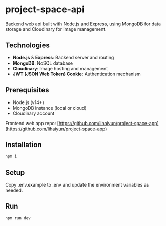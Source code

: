 # project-space-api

Backend web api built with Node.js and Express, using MongoDB for data storage and Cloudinary for image management.

## Technologies

- **Node.js** & **Express**: Backend server and routing
- **MongoDB**: NoSQL database
- **Cloudinary**: Image hosting and management
- **JWT (JSON Web Token) Cookie**: Authentication mechanism

## Prerequisites

- Node.js (v14+)
- MongoDB instance (local or cloud)
- Cloudinary account

Frontend web app repo: [https://github.com/lihaiyun/project-space-app](https://github.com/lihaiyun/project-space-app)

## Installation

```bash
npm i
```

## Setup
Copy .env.example to .env and update the environment variables as needed.

## Run

```bash
npm run dev
```